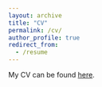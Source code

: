 ```yaml
---
layout: archive
title: "CV"
permalink: /cv/
author_profile: true
redirect_from:
  - /resume
---
```


My CV can be found [here](http://aadler1561.github.io/files/cv_2023_11.pdf).
